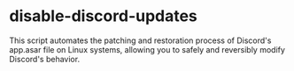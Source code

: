 # disable-discord-updates
This script automates the patching and restoration process of Discord's app.asar file on Linux systems, allowing you to safely and reversibly modify Discord's behavior.
